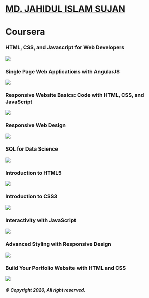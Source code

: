 # [MD. JAHIDUL ISLAM SUJAN](https://jahidofficial.github.io)

# Coursera

### HTML, CSS, and Javascript for Web Developers

<img src="TDBRR3CVHGFY.jpg">

### Single Page Web Applications with AngularJS

<img src="8V4JVQ2XQZEG.jpg">

### Responsive Website Basics: Code with HTML, CSS, and JavaScript

<img src="X58NMXF76FXX.jpg">

### Responsive Web Design

<img src="4LXL5GRN4CCK.jpg">

### SQL for Data Science

<img src="9SLTK93GH6QR.jpg">

### Introduction to HTML5

<img src="85DGSSL2W79P.jpg">

### Introduction to CSS3

<img src="BLTX9FQWEUZP.jpg">

### Interactivity with JavaScript

<img src="HCKWBRSVA2VU.jpg">

### Advanced Styling with Responsive Design

<img src="7QSA2VK6N8EV.jpg">

<!--### Web Design for Everybody Capstone-->

<!--<img src="#.jpg">-->

### Build Your Portfolio Website with HTML and CSS

<img src="DTAMPCR53KT7.jpg">

<!--### Front-End Web UI Frameworks and Tools: Bootstrap 4-->

<!--<img src="#.jpg">-->

<!--### Building Web Applications in PHP-->

<!--<img src="#.jpg">-->

<!--### Introduction to Structured Query Language (SQL)-->

<!--<img src="#.jpg">-->

<!--### Building Database Applications in PHP-->

<!--<img src="#.jpg">-->

<!--### JavaScript, jQuery, and JSON-->

<!--<img src="#.jpg">-->

##### &copy; Copyright 2020, All right reserved.